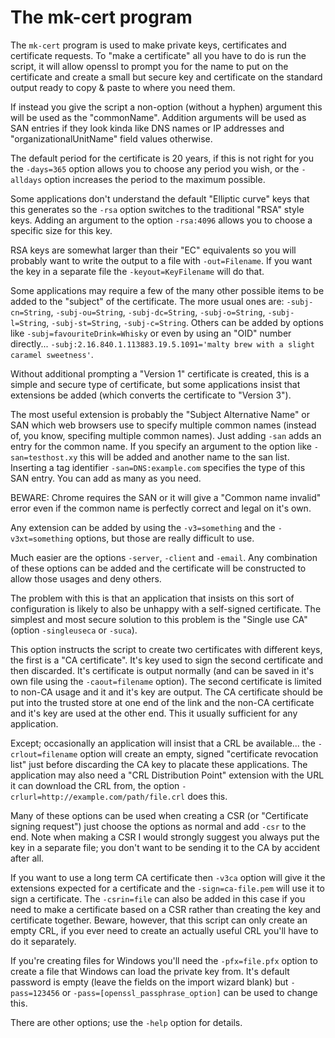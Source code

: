 The mk-cert program
===================

The `mk-cert` program is used to make private keys, certificates and
certificate requests. To "make a certificate" all you have to do is run
the script, it will allow openssl to prompt you for the name to put on
the certificate and create a small but secure key and certificate on
the standard output ready to copy & paste to where you need them.

If instead you give the script a non-option (without a hyphen) argument
this will be used as the "commonName". Addition arguments will be used
as SAN entries if they look kinda like DNS names or IP addresses and
"organizationalUnitName" field values otherwise.

The default period for the certificate is 20 years, if this is not right
for you the `-days=365` option allows you to choose any period you wish,
or the `-alldays` option increases the period to the maximum possible.

Some applications don't understand the default "Elliptic curve" keys
that this generates so the `-rsa` option switches to the traditional
"RSA" style keys. Adding an argument to the option `-rsa:4096` allows
you to choose a specific size for this key.

RSA keys are somewhat larger than their "EC" equivalents so you will
probably want to write the output to a file with `-out=Filename`. If you
want the key in a separate file the `-keyout=KeyFilename` will do that.

Some applications may require a few of the many other possible items to
be added to the "subject" of the certificate. The more usual ones are:
`-subj-cn=String`, `-subj-ou=String`, `-subj-dc=String`, `-subj-o=String`,
`-subj-l=String`, `-subj-st=String`, `-subj-c=String`. Others can be
added by options like `-subj=favouriteDrink=Whisky` or even by using an
"OID" number directly... `-subj:2.16.840.1.113883.19.5.1091='malty brew
with a slight caramel sweetness'`.

Without additional prompting a "Version 1" certificate is created, this
is a simple and secure type of certificate, but some applications insist
that extensions be added (which converts the certificate to "Version 3").

The most useful extension is probably the "Subject Alternative Name"
or SAN which web browsers use to specify multiple common names (instead
of, you know, specifing multiple common names).  Just adding `-san` adds
an entry for the common name. If you specify an argument to the option
like `-san=testhost.xy` this will be added and another name to the san
list. Inserting a tag identifier `-san=DNS:example.com` specifies the
type of this SAN entry. You can add as many as you need.

BEWARE: Chrome requires the SAN or it will give a "Common name invalid"
error even if the common name is perfectly correct and legal on it's own.

Any extension can be added by using the `-v3=something` and the
`-v3xt=something` options, but those are really difficult to use.

Much easier are the options `-server`, `-client` and `-email`. Any
combination of these options can be added and the certificate will be
constructed to allow those usages and deny others.

The problem with this is that an application that insists on this
sort of configuration is likely to also be unhappy with a self-signed
certificate. The simplest and most secure solution to this problem is
the "Single use CA" (option `-singleuseca` or `-suca`).

This option instructs the script to create two certificates with different
keys, the first is a "CA certificate". It's key used to sign the second
certificate and then discarded. It's certificate is output normally (and
can be saved in it's own file using the `-caout=filename` option). The
second certificate is limited to non-CA usage and it and it's key are
output. The CA certificate should be put into the trusted store at one
end of the link and the non-CA certificate and it's key are used at the
other end. This it usually sufficient for any application.

Except; occasionally an application will insist that a CRL be
available... the `-crlout=filename` option will create an empty, signed
"certificate revocation list" just before discarding the CA key to placate
these applications. The application may also need a "CRL Distribution
Point" extension with the URL it can download the CRL from, the option
`-crlurl=http://example.com/path/file.crl` does this.

Many of these options can be used when creating a CSR (or "Certificate
signing request") just choose the options as normal and add `-csr` to
the end. Note when making a CSR I would strongly suggest you always put
the key in a separate file; you don't want to be sending it to the CA
by accident after all.

If you want to use a long term CA certificate then `-v3ca` option
will give it the extensions expected for a certificate and the
`-sign=ca-file.pem` will use it to sign a certificate. The `-csrin=file`
can also be added in this case if you need to make a certificate based
on a CSR rather than creating the key and certificate together. Beware,
however, that this script can only create an empty CRL, if you ever need
to create an actually useful CRL you'll have to do it separately.

If you're creating files for Windows you'll need the `-pfx=file.pfx`
option to create a file that Windows can load the private key from. It's
default password is empty (leave the fields on the import wizard blank)
but `-pass=123456` or `-pass=[openssl_passphrase_option]` can be used
to change this.

There are other options; use the `-help` option for details.

